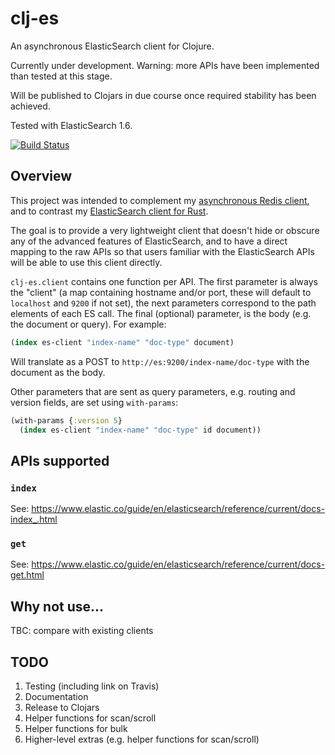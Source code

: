 # clj-es

An asynchronous ElasticSearch client for Clojure.

Currently under development.  Warning: more APIs have been implemented than tested at this stage.

Will be published to Clojars in due course once required stability has been achieved.

Tested with ElasticSearch 1.6.

[![Build Status](https://travis-ci.org/benashford/clj-es.svg?branch=master)](https://travis-ci.org/benashford/clj-es)

## Overview

This project was intended to complement my [asynchronous Redis client](https://github.com/benashford/redis-async), and to contrast my [ElasticSearch client for Rust](https://github.com/benashford/rs-es).

The goal is to provide a very lightweight client that doesn't hide or obscure any of the advanced features of ElasticSearch, and to have a direct mapping to the raw APIs so that users familiar with the ElasticSearch APIs will be able to use this client directly.

`clj-es.client` contains one function per API.  The first parameter is always the "client" (a map containing hostname and/or port, these will default to `localhost` and `9200` if not set), the next parameters correspond to the path elements of each ES call.  The final (optional) parameter, is the body (e.g. the document or query). For example:

```clojure
(index es-client "index-name" "doc-type" document)
```

Will translate as a POST to `http://es:9200/index-name/doc-type` with the document as the body.

Other parameters that are sent as query parameters, e.g. routing and version fields, are set using `with-params`:

```clojure
(with-params {:version 5}
  (index es-client "index-name" "doc-type" id document))
```

## APIs supported

### `index`

See: https://www.elastic.co/guide/en/elasticsearch/reference/current/docs-index_.html

### `get`

See: https://www.elastic.co/guide/en/elasticsearch/reference/current/docs-get.html

## Why not use...

TBC: compare with existing clients

## TODO

1. Testing (including link on Travis)
2. Documentation
3. Release to Clojars
4. Helper functions for scan/scroll
5. Helper functions for bulk
6. Higher-level extras (e.g. helper functions for scan/scroll)
